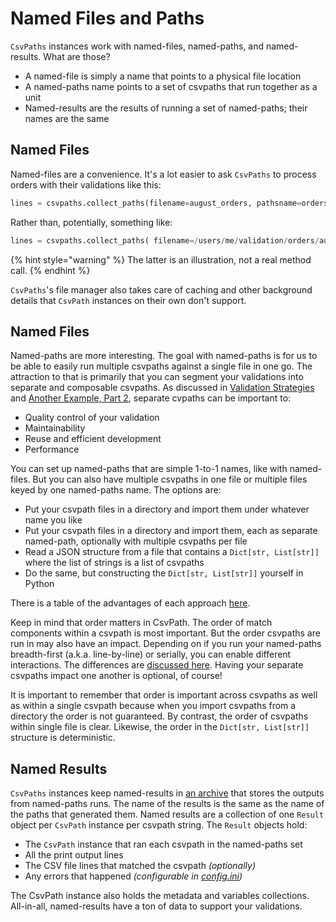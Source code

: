 # Named Files and Paths

`CsvPaths` instances work with named-files, named-paths, and named-results. What are those?

* A named-file is simply a name that points to a physical file location
* A named-paths name points to a set of csvpaths that run together as a unit
* Named-results are the results of running a set of named-paths; their names are the same

## Named Files

Named-files are a convenience. It's a lot easier to ask `CsvPaths`  to process orders with their validations like this:&#x20;

```python
lines = csvpaths.collect_paths(filename=august_orders, pathsname=orders_validation)
```

Rather than, potentially, something like:&#x20;

```python
lines = csvpaths.collect_paths( filename=/users/me/validation/orders/august/aug-31-2024.csv, pathsname=....what do I even enter here?
```

{% hint style="warning" %}
The latter is an illustration, not a real method call.&#x20;
{% endhint %}

`CsvPaths`'s file manager also takes care of caching and other background details that `CsvPath` instances on their own don't support.

## Named Files

Named-paths are more interesting. The goal with named-paths is for us to be able to easily run multiple csvpaths against a single file in one go. The attraction to that is primarily that you can segment your validations into separate and composable csvpaths.  As discussed in [Validation Strategies](validation/validation_strategies.md) and [Another Example, Part 2](../getting-started/another-example-part-2.md), separate cvpaths can be important to:&#x20;

* Quality control of your validation
* Maintainability
* Reuse and efficient development
* Performance

You can set up named-paths that are simple 1-to-1 names, like with named-files. But you can also have multiple csvpaths in one file or multiple files keyed by one named-paths name. The options are:&#x20;

* Put your csvpath files in a directory and import them under whatever name you like
* Put your csvpath files in a directory and import them, each as separate named-path, optionally with multiple csvpaths per file
* Read a JSON structure from a file that contains a `Dict[str, List[str]]` where the list of strings is a list of csvpaths
* Do the same, but constructing the `Dict[str, List[str]]` yourself in Python

There is a table of the advantages of each approach [here](../getting-started/another-example-part-2.md).

Keep in mind that order matters in CsvPath. The order of match components within a csvpath is most important. But the order csvpaths are run in may also have an impact. Depending on if you run your named-paths breadth-first (a.k.a. line-by-line) or serially, you can enable different interactions. The differences are [discussed here](serial-or-breadth-first-runs.md). Having your separate csvpaths impact one another is optional, of course!

It is important to remember that order is important across csvpaths as well as within a single csvpath because when you import csvpaths from a directory the order is not guaranteed. By contrast, the order of csvpaths within single file is clear. Likewise, the order in the `Dict[str, List[str]]` structure is deterministic.&#x20;

## Named Results

`CsvPaths` instances keep named-results in [an archive](namespacing-with-the-archive.md) that stores the outputs from named-paths runs. The name of the results is the same as the name of the paths that generated them. Named results are a collection of one `Result` object per `CsvPath` instance per csvpath string. The `Result` objects hold:&#x20;

* The `CsvPath` instance that ran each csvpath in the named-paths set
* All the print output lines&#x20;
* The CSV file lines that matched the csvpath _(optionally)_
* Any errors that happened _(configurable in_ [_config.ini_](how-tos/config-setup.md)_)_

The CsvPath instance also holds the metadata and variables collections. All-in-all, named-results have a ton of data to support your validations.

